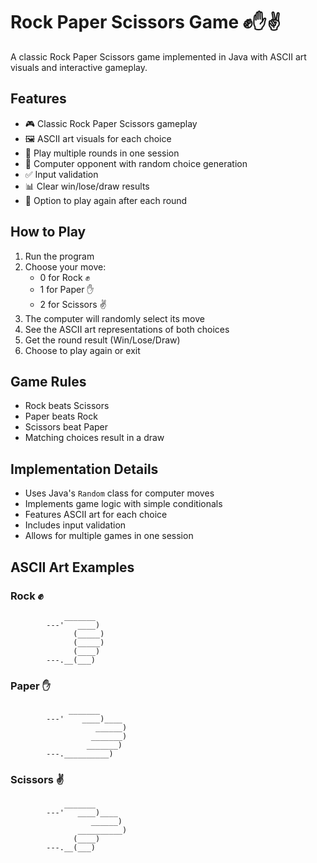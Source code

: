 # Rock Paper Scissors Game ✊✋✌️

A classic Rock Paper Scissors game implemented in Java with ASCII art visuals and interactive gameplay.

## Features

- 🎮 Classic Rock Paper Scissors gameplay
- 🖼️ ASCII art visuals for each choice
- 🔄 Play multiple rounds in one session
- 🤖 Computer opponent with random choice generation
- ✅ Input validation
- 📊 Clear win/lose/draw results
- 🔄 Option to play again after each round

## How to Play

1. Run the program
2. Choose your move:
   - 0 for Rock ✊
   - 1 for Paper ✋
   - 2 for Scissors ✌️
3. The computer will randomly select its move
4. See the ASCII art representations of both choices
5. Get the round result (Win/Lose/Draw)
6. Choose to play again or exit

## Game Rules

- Rock beats Scissors
- Paper beats Rock
- Scissors beat Paper
- Matching choices result in a draw

## Implementation Details

- Uses Java's `Random` class for computer moves
- Implements game logic with simple conditionals
- Features ASCII art for each choice
- Includes input validation
- Allows for multiple games in one session

## ASCII Art Examples

### Rock ✊

                _______
            ---'   ____)
                  (_____)
                  (_____)
                  (____)
            ---.__(___)

### Paper ✋

                 _______
            ---'    ____)____
                       ______)
                      _______)
                     _______)
            ---.__________)

### Scissors ✌️

                _______
            ---'   ____)____
                      ______)
                   __________)
                  (____)
            ---.__(___)

